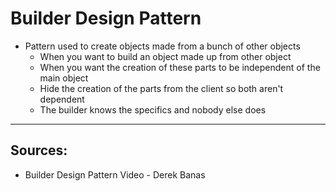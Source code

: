 # Builder Design Pattern

* Pattern used to create objects made from a bunch of other objects
    * When you want to build an object made up from other object
    * When you want the creation of these parts to be independent of the main object
    * Hide the creation of the parts from the client so both aren't dependent
    * The builder knows the specifics and nobody else does

---
## Sources:
* Builder Design Pattern Video - Derek Banas